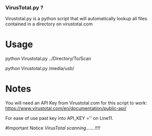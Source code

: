 ### VirusTotal.py ?

Virustotal.py is a python script that will automatically lookup all files contained in a directory on virustotal.com

# Usage

python Virustotal.py ../Directory/To/Scan

python Virustotal.py /media/usb/


# Notes
You will need an API Key from Virustotal.com for this script to work:
https://www.virustotal.com/en/documentation/public-api/

For ease of use past key into API_KEY ='' on Line11. 


#Important Notice
*VirusTotal scanning.......!!!!*

